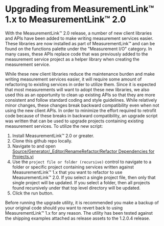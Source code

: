 # Upgrading from MeasurementLink™ 1.x to MeasurementLink™ 2.0

With the MeasurementLink™ 2.0 release, a number of new client libraries and APIs have been added to make writing measurement services easier. These libraries are now installed as part of MeasurementLink™ and can be found on the functions palette under the "Measurement I/O" category. In many cases, these APIs replace code that was previously added to the measurement service project as a helper library when creating the measurement service. 

While these new client libraries reduce the maintenance burden and make writing measurement services easier, it will require some amount of refactoring to existing services in order to utilize them. Since it is expected that most measurements will want to adopt these new libraries, we also used this as an opportunity to clean up existing APIs so that they are more consistent and follow standard coding and style guidelines. While relatively minor changes, these changes break backward compatibility even when not using the new client APIs. In order to minimize the effort required to retrofit code because of these breaks in backward compatibility, an upgrade script was written that can be used to upgrade projects containing existing measurement services. To utilize the new script:
1. Install MeasurementLink™ 2.0 or greater.
1. Clone this github repo locally.
1. Navigate to and open [Source/Generator/_Editor/RenameRefactor/Refactor Dependencies for Projects.vi](https://github.com/ni/measurementlink-labview/blob/main/Source/Generator/_Editor/RenameRefactor/Refactor%20Dependencies%20for%20Projects.vi)
1. Use the `project file or folder (recursive)` control to navigate to a folder or specific project containing services written against MeasurementLink™ 1.x that you want to refactor to use MeasurementLink™ 2.0. If you select a single project file, then only that single project will be updated. If you select a folder, then all projects found recursively under that top level directory will be updated.
1. Click the run button.

Before running the upgrade utility, it is recommended you make a backup of your original code should you want to revert back to using MeasurementLink™ 1.x for any reason. The utility has been tested against the shipping examples attached as release assets to the 1.2.0.4 release.